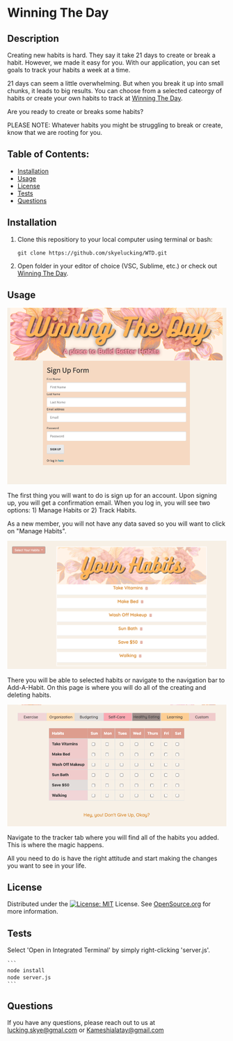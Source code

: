 # Winning The Day

## Description
Creating new habits is hard. They say it take 21 days to create or break a habit. However, we made it easy for you. With our application, you can set goals to track your habits a week at a time. 

21 days can seem a little overwhelming. But when you break it up into small chunks, it leads to big results. 
You can choose from a selected cateorgy of habits or create your own habits to track at [Winning The Day](https://winning-the-day.herokuapp.com/).

Are you ready to create or breaks some habits? 

PLEASE NOTE: 
Whatever habits you might be struggling to break or create, know that we are rooting for you.


## Table of Contents:
* [Installation](#installation)
* [Usage](#usage)
* [License](#license)
* [Tests](#test)
* [Questions](#questions)


## Installation
1) Clone this repositiory to your local computer using terminal or bash:

    ```
    git clone https://github.com/skyelucking/WTD.git
    ```

2) Open folder in your editor of choice (VSC, Sublime, etc.) or check out [Winning The Day](https://winning-the-day.herokuapp.com/).

## Usage
![sign-up](https://github.com/skyelucking/WTD/raw/ingram/public/img/sign-in.png)

The first thing you will want to do is sign up for an account. Upon signing up, you will get a confirmation email. When you log in, you will see two options: 1) Manage Habits or 2) Track Habits. 

As a new member, you will not have any data saved so you will want to click on "Manage Habits". 

![selected-habits](https://github.com/skyelucking/WTD/raw/ingram/public/img/selectHabits.png)

There you will be able to selected habits or navigate to the navigation bar to Add-A-Habit. On this page is where you will do all of the creating and deleting habits. 

![selected-habits](https://github.com/skyelucking/WTD/raw/ingram/public/img/habit-tracker.png)

Navigate to the tracker tab where you will find all of the habits you added. This is where the magic happens.

All you need to do is have the right attitude and start making the changes you want to see in your life. 


## License
Distributed under the [![License: MIT](https://img.shields.io/badge/License-MIT-yellow.svg)](https://opensource.org/licenses/MIT) License. See [OpenSource.org](https://opensource.org/licenses) for more information.

## Tests
Select 'Open in Integrated Terminal' by simply right-clicking 'server.js'.

    ```
    node install
    node server.js
    ```


## Questions
If you have any questions, please reach out to us at lucking.skye@gmal.com or Kameshialatay@gmail.com
